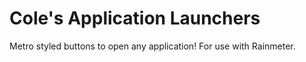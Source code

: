 # Cole's Application Launchers

Metro styled buttons to open any application!
For use with Rainmeter.

